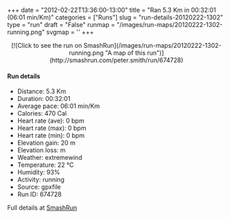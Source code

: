 +++
date = "2012-02-22T13:36:00-13:00"
title = "Ran 5.3 Km in 00:32:01 (06:01 min/Km)"
categories = ["Runs"]
slug = "run-details-20120222-1302"
type = "run"
draft = "False"
runmap = "/images/run-maps/20120222-1302-running.png"
svgmap = '<polyline points="38 30, 40 33, 62 14, 68 15, 78 20, 100 55, 99 61, 94 72, 77 87, 69 87, 41 81, 36 69, 33 66, 15 61, 0 51, 25 27, 32 19, 36 18, 37 22">'
+++



<!--more-->

<center>
[![Click to see the run on SmashRun](/images/run-maps/20120222-1302-running.png "A map of this run")](http://smashrun.com/peter.smith/run/674728)
</center>

#### Run details

* Distance: 5.3 Km
* Duration: 00:32:01
* Average pace: 06:01 min/Km
* Calories: 470 Cal
* Heart rate (ave): 0 bpm
* Heart rate (max): 0 bpm
* Heart rate (min): 0 bpm
* Elevation gain: 20 m
* Elevation loss:  m
* Weather: extremewind
* Temperature: 22 &deg;C
* Humidity: 93%
* Activity: running
* Source: gpxfile
* Run ID: 674728

Full details at [SmashRun](http://smashrun.com/peter.smith/run/674728)